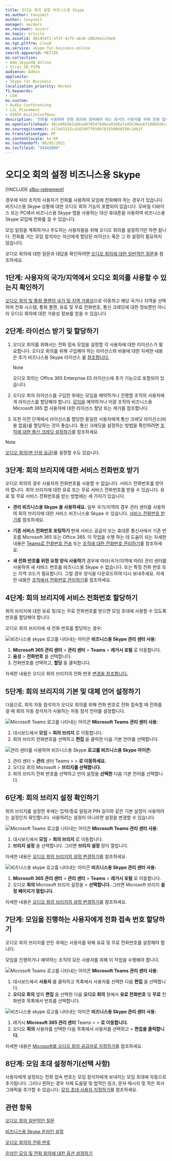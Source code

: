 ```yaml
---
title: 오디오 회의 설정 비즈니스용 Skype
ms.author: tonysmit
author: tonysmit
manager: serdars
ms.reviewer: oscarr
ms.topic: article
ms.assetid: d01954f1-4f37-4cf5-a636-20039e5c59e9
ms.tgt.pltfrm: cloud
ms.service: skype-for-business-online
search.appverid: MET150
ms.collection:
- Adm_Skype4B_Online
- Strat_SB_PSTN
audience: Admin
appliesto:
- Skype for Business
localization_priority: Normal
f1.keywords:
- CSH
ms.custom:
- Audio Conferencing
- LIL_Placement
- O365P_DialInConfDesc
description: '전화를 사용하여 전화 회의에 참여해야 하는 회사의 사용자를 위해 전화 접속 또는 오디오 회의를 설정하는 방법을 알아봅니다. '
ms.openlocfilehash: 48ce96b4b2ab6ad87054784bea93d8a7a45638ee6f2d86938cca1be60f30d442
ms.sourcegitcommit: a17ad3332ca5d2997f85db7835500d8190c34b2f
ms.translationtype: MT
ms.contentlocale: ko-KR
ms.lasthandoff: 08/05/2021
ms.locfileid: "54341094"
---
```

# <a name="set-up-audio-conferencing-for-skype-for-business"></a>오디오 회의 설정 비즈니스용 Skype

[!INCLUDE [sfbo-retirement](../../Hub/includes/sfbo-retirement.md)]

경우에 따라 조직의 사용자가 전화를 사용하여 모임에 전화해야 하는 경우가 있습니다. 비즈니스용 Skype 상황에 대한 오디오 회의 기능이 포함되어 있습니다. 모바일 디바이스 또는 PC에서 비즈니스용 Skype 앱을 사용하는 대신 휴대폰을 사용하여 비즈니스용 Skype 모임에 전화를 걸 수 있습니다. 
  
모임 일정을 계획하거나 주도하는 사용자들을 위해 오디오 회의를 설정하기만 하면 됩니다. 전화를 거는 모임 참석자는 자신에게 할당된 라이선스 혹은 그 외 설정이 필요하지 않습니다.
  
오디오 회의에 대한 질문과 대답을 확인하려면 [오디오 회의에 대한 일반적인 질문](/MicrosoftTeams/audio-conferencing-common-questions)을 참조하세요.

## <a name="step-1-find-out-if-audio-conferencing-is-available-in-your-countryregion"></a>1단계: 사용자의 국가/지역에서 오디오 회의를 사용할 수 있는지 확인하기
<a name="__top"> </a>

[오디오 회의 및 통화 플랜의 국가 및 지역 가용성](/microsoftteams/country-and-region-availability-for-audio-conferencing-and-calling-plans/country-and-region-availability-for-audio-conferencing-and-calling-plans)으로 이동하고 해당 국가나 지역을 선택하여 전화 시스템, 통화 플랜, 유료 및 무료 전화번호, 통신 크레딧에 대한 정보뿐만 아니라 오디오 회의에 대한 가용성 정보를 얻을 수 있습니다. 
 
## <a name="step-2-get-and-assign-licenses"></a>2단계: 라이선스 받기 및 할당하기
 
1. 오디오 회의를 위해서는 전화 접속 모임을 설정할 각 사용자에 대한 라이선스가 필요합니다. 오디오 회의를 위해 구입해야 하는 라이선스와 비용에 대한 자세한 내용은 추가 비즈니스용 Skype 라이선스 를 [참조합니다.](../skype-for-business-and-microsoft-teams-add-on-licensing/skype-for-business-and-microsoft-teams-add-on-licensing.md)

    >[!NOTE] 
    > 오디오 회의는 Office 365 Enterprise E5 라이선스에 추가 기능으로 포함되어 있습니다.
        
2. 오디오 회의 라이선스를 구입한 후에는 모임을 예약하거나 진행할 조직의 사용자에게 라이선스를 할당해야 합니다. [모임을](https://support.office.com/article/997596b5-4173-4627-b915-36abac6786dc) 예약하거나 이끌 조직의 비즈니스용 Microsoft 365 앱 사용자에 대한 라이선스 할당 또는 제거를 참조합니다.
    
3. 또한 이전 단계에서 라이선스를 할당한 동일한 사용자에게 통신 크레딧 라이선스(비용 없음)를 할당하는 것이 좋습니다. 통신 크레딧을 설정하는 방법을 확인하려면 [조직에 대한 통신 크레딧 설정하기](/microsoftteams/set-up-communications-credits-for-your-organization)를 참조하세요.
    
> [!NOTE]
> [오디오 회의(분 단위 요금)](/microsoftteams/audio-conferencing-pay-per-minute)를 설정할 수도 있습니다.

## <a name="step-3-get-service-numbers-for-your-conferencing-bridges"></a>3단계: 회의 브리지에 대한 서비스 전화번호 받기
<a name="__top"> </a>

오디오 회의의 경우 사용자의 전화번호를 사용할 수 없습니다. 서비스 전화번호를 받아야 합니다. 회의 브리지에 대한 유료 또는 무료 서비스 전화번호를 받을 수 있습니다. 유료 및 무료 서비스 전화번호를 받는 방법에는 세 가지가 있습니다. 
  
- **관리 비즈니스용 Skype 을 사용하세요.** 일부 국가/지역의 경우 관리 센터를 사용하여 회의 브리지에 대한 서비스 비즈니스용 Skype 수 있습니다. [서비스 전화번호 받기](/microsoftteams/getting-service-phone-numbers)를 참조하세요.
    
- **기존 서비스 전화번호 포팅하기** 현재 서비스 공급자 또는 휴대폰 통신사에서 기존 번호를 Microsoft 365 또는 Office 365. 이 작업을 수행 하는 데 도움이 되는 자세한 내용은 [Teams로 전화번호 전송](/microsoftteams/phone-number-calling-plans/transfer-phone-numbers-to-teams) 또는 [조직에 대한 전화번호 관리하기](/microsoftteams/manage-phone-numbers-for-your-organization)를 참조하세요.  
  
- **새 전화 번호를 위한 요청 양식 사용하기** 경우에 따라(국가/지역에 따라) 관리 센터를 사용하여 새 서비스 번호를 비즈니스용 Skype 수 없습니다. 또는 특정 전화 번호 또는 지역 코드가 필요합니다. 그럴 경우 양식을 다운로드하여 다시 보내주세요. 자세한 내용은 [조직에서 전화번호 관리하기](/microsoftteams/manage-phone-numbers-for-your-organization)를 참조하세요. 
    
## <a name="step-4-assign-a-service-number-to-the-conferencing-bridge"></a>4단계: 회의 브리지에 서비스 전화번호 할당하기
<a name="__top"> </a>

회의 브리지에 대한 유료 및/또는 무료 전화번호를 받으면 모임 초대에 사용할 수 있도록 번호를 할당해야 합니다.  

오디오 회의 브리지에 새 전화 번호를 할당하는 경우:

![비즈니스용 skype 로고를 나타내는 아이콘](../images/sfb-logo-30x30.png) **비즈니스용 Skype 관리 센터 사용:**

 1. **Microsoft 365 관리 센터** > **관리 센터** > **Teams** > **레거시 포털** 로 이동합니다.
 2. **음성** > **전화번호** 를 선택합니다.
 3. 전화번호를 선택하고, **할당** 을 클릭합니다.

자세한 내용은 오디오 회의 브리지의 전화 번호 [변경을 참조합니다.](/MicrosoftTeams/change-the-phone-numbers-on-your-audio-conferencing-bridge)

## <a name="step-5-set-the-default-and-alternate-languages-for-a-conferencing-bridge"></a>5단계: 회의 브리지의 기본 및 대체 언어 설정하기
<a name="__top"> </a>

다음으로, 회의 [](../audio-conferencing-in-office-365/set-auto-attendant-languages-for-audio-conferencing.md) 자동 참석자가 오디오 회의를 위해 전화 번호로 전화 접속할 때 전화를 걸 때 회의 자동 참석자가 사용하는 자동 참석 언어를 설정합니다. 

![Microsoft Teams 로고를 나타내는 아이콘](../images/teams-logo-30x30.png) **Microsoft Teams 관리 센터 사용**:

1. 대시보드에서 **모임** > **회의 브리지** 로 이동합니다.
2. 회의 브리지 전화번호를 선택하고 **편집** 을 클릭한 다음 기본 언어를 선택합니다.

![관리 센터를 사용하여 비즈니스용 Skype ](../images/sfb-logo-30x30.png) **로고를 비즈니스용 Skype 아이콘:**

1. 관리 센터 > **관리** 센터 Teams  >    >  **로 이동하세요.**
2. 오디오 회의 Microsoft   >  **브리지를 선택합니다.** 
3. 회의 브리지 전화 번호를 선택하고 언어 설정을 **선택한** 다음 기본 언어를 선택합니다.

## <a name="step-6-set-your-conferencing-bridge-settings"></a>6단계: 회의 브리지 설정 확인하기
<a name="__top"> </a>
    
회의 브리지를 설정한 후에는 입력/종료 알림과 PIN 길이와 같은 기본 설정이 사용하려는 설정인지 확인합니다. 사용하려는 설정이 아니라면 설정을 변경할 수 있습니다. 

![Microsoft Teams 로고를 나타내는 아이콘](../images/teams-logo-30x30.png) **Microsoft Teams 관리 센터 사용**:

1. 대시보드에서 **모임** > **회의 브리지** 로 이동합니다.
2. **브리지 설정** 을 선택합니다. 그러면 **브리지 설정** 창이 열립니다. 

자세한 내용은 [오디오 회의 브리지의 설정 변경하기](/MicrosoftTeams/change-the-settings-for-an-audio-conferencing-bridge)를 참조하세요.

![비즈니스용 skype 로고를 나타내는 아이콘](../images/sfb-logo-30x30.png) **비즈니스용 Skype 관리 센터 사용:**

1. **Microsoft 365 관리 센터** > **관리 센터** > **Teams** > **레거시 포털** 로 이동합니다.
2. 오디오 **회의** Microsoft 브리지 설정을  >  **선택합니다.** 그러면 Microsoft 브리지 **설정 페이지가 열립니다.** 

자세한 내용은 [오디오 회의 브리지의 설정 변경하기](/MicrosoftTeams/change-the-settings-for-an-audio-conferencing-bridge)를 참조하세요.

## <a name="step-7-assign-dial-in-phone-numbers-for-users-who-lead-meetings"></a>7단계: 모임을 진행하는 사용자에게 전화 접속 번호 할당하기

오디오 회의 브리지를 만든 후에는 사용자를 위해 유료 및 무료 전화번호를 설정해야 합니다.

모임을 진행하거나 예약하는 조직의 모든 사용자를 위해 이 작업을 수행해야 합니다. 

![Microsoft Teams 로고를 나타내는 아이콘](../images/teams-logo-30x30.png) **Microsoft Teams 관리 센터 사용**:

1. 대시보드에서 **사용자** 를 클릭하고 목록에서 사용자를 선택한 다음 **편집** 을 선택합니다.
2. **오디오 회의** 옆의 **편집** 을 선택한 다음 **오디오 회의** 창에서 **유료 전화번호** 및 **무료** 전화번호 목록에서 번호를 선택합니다.

![비즈니스용 skype 로고를 나타내는 아이콘](../images/sfb-logo-30x30.png) **비즈니스용 Skype 관리 센터 사용:**

1. 레거시 **Microsoft 365 관리 센터** Teams  >    >  **로 이동합니다.**
2. 오디오 **회의** 사용자를 선택한 다음 목록에서 사용자를 선택하고  >   **편집을 클릭합니다.** 

자세한 내용은 [Microsoft를 오디오 회의 공급자로 지정하기](../audio-conferencing-in-office-365/assign-microsoft-as-the-audio-conferencing-provider.md)를 참조하세요.


## <a name="step-8-set-up-meeting-invitations-optional"></a>8단계: 모임 초대 설정하기(선택 사항)
<a name="__top"> </a>
 
사용자에게 설정되는 전화 접속 번호는 모임 참석자에게 보내지는 모임 초대에 자동으로 추가됩니다. 그러나 원하는 경우 자체 도움말 및 법적인 링크, 문자 메시지 및 작은 회사 그래픽을 추가할 수 있습니다. [모임 초대 사용자 지정하기](../set-up-skype-for-business-online/customize-meeting-invitations.md)를 참조하세요.
   
## <a name="related-topics"></a>관련 항목

[오디오 회의 일반적인 질문](/MicrosoftTeams/audio-conferencing-common-questions)
  
[비즈니스용 Skype 온라인 설정](../set-up-skype-for-business-online/set-up-skype-for-business-online.md)
  
[오디오 회의의 전화 번호](phone-numbers-for-audio-conferencing.md)
  
[온라인 모임 및 전화 회의에 대한 옵션 설정하기](https://support.office.com/article/DCD1CA39-0C1F-466C-9573-F04138FEF5E2)

